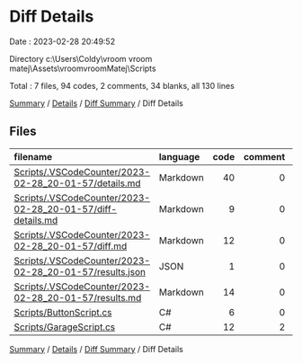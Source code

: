 # Diff Details

Date : 2023-02-28 20:49:52

Directory c:\\Users\\Coldy\\vroom vroom matej\\Assets\\vroomvroomMatej\\Scripts

Total : 7 files,  94 codes, 2 comments, 34 blanks, all 130 lines

[Summary](results.md) / [Details](details.md) / [Diff Summary](diff.md) / Diff Details

## Files
| filename | language | code | comment | blank | total |
| :--- | :--- | ---: | ---: | ---: | ---: |
| [Scripts/.VSCodeCounter/2023-02-28_20-01-57/details.md](/Scripts/.VSCodeCounter/2023-02-28_20-01-57/details.md) | Markdown | 40 | 0 | 6 | 46 |
| [Scripts/.VSCodeCounter/2023-02-28_20-01-57/diff-details.md](/Scripts/.VSCodeCounter/2023-02-28_20-01-57/diff-details.md) | Markdown | 9 | 0 | 6 | 15 |
| [Scripts/.VSCodeCounter/2023-02-28_20-01-57/diff.md](/Scripts/.VSCodeCounter/2023-02-28_20-01-57/diff.md) | Markdown | 12 | 0 | 7 | 19 |
| [Scripts/.VSCodeCounter/2023-02-28_20-01-57/results.json](/Scripts/.VSCodeCounter/2023-02-28_20-01-57/results.json) | JSON | 1 | 0 | 0 | 1 |
| [Scripts/.VSCodeCounter/2023-02-28_20-01-57/results.md](/Scripts/.VSCodeCounter/2023-02-28_20-01-57/results.md) | Markdown | 14 | 0 | 7 | 21 |
| [Scripts/ButtonScript.cs](/Scripts/ButtonScript.cs) | C# | 6 | 0 | 3 | 9 |
| [Scripts/GarageScript.cs](/Scripts/GarageScript.cs) | C# | 12 | 2 | 5 | 19 |

[Summary](results.md) / [Details](details.md) / [Diff Summary](diff.md) / Diff Details